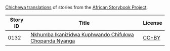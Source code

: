 [Chichewa translations](http://my.africanstorybook.org/language/chichewa) of stories from the [African Storybook Project](http://my.africanstorybook.org).

Story ID | Title | License
-------- | ----- | -------
0132 | [Nkhumba Ikanizidwa Kuphwando Chifukwa Chopanda Nyanga](http://africanstorybook.org/stories/nkhumba-ikanizidwa-kuphwando-chifukwa-chopanda-nyanga) | [CC-BY](https://creativecommons.org/licenses/by/3.0/)
